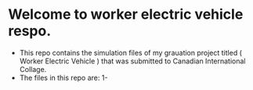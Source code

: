 Welcome to worker electric vehicle respo.
===========================================
- This repo contains the simulation files of my grauation project titled ( Worker Electric Vehicle ) that was submitted to Canadian International Collage.
- The files in this repo are:
  1- 
